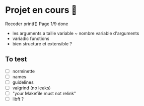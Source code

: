 # Projet en cours 👾
Recoder printf()
Page 1/9 done 
- les arguments a taille variable ~ nombre variable d'arguments
- variadic functions
- bien structure et extensible ?

## To test
- [ ] norminette
- [ ] names
- [ ] guidelines
- [ ] valgrind (no leaks)
- [ ] "your Makefile must not relink"
- [ ] libft ?

